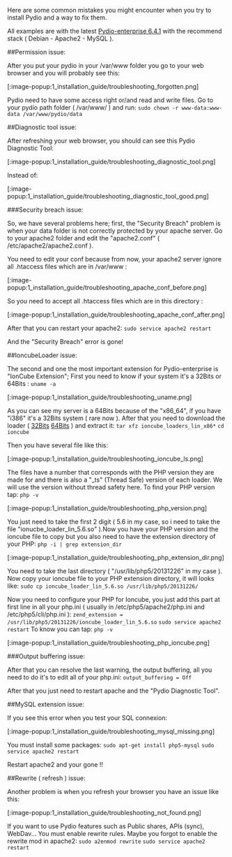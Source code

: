 Here are some common mistakes you might encounter when you try to install Pydio and a way to fix them.

All examples are with the latest [Pydio-enterprise 6.4.1](https://pydio.com/en/community/releases/enterprise-distribution/pydio-enterprise-641-bugfix-release) with the recommend stack ( Debian - Apache2 - MySQL ).

##Permission issue:

After you put your pydio in your /var/www folder you go to your web browser and you will probably see this:

[:image-popup:1_installation_guide/troubleshooting_forgotten.png]

Pydio need to have some access right or/and read and write files. Go to your pydio path folder ( /var/www/ ) and run:
`sudo chown -r www-data:www-data /var/www/pydio/data`

##Diagnostic tool issue:

After refreshing your web browser, you should can see this Pydio Diagnostic Tool:

[:image-popup:1_installation_guide/troubleshooting_diagnostic_tool.png]

Instead of:

[:image-popup:1_installation_guide/troubleshooting_diagnostic_tool_good.png]

###Security breach issue:

So, we have several problems here; first, the "Security Breach" problem is when your data folder is not correctly protected by your apache server. Go to your apache2 folder and edit the "apache2.conf" ( /etc/apache2/apache2.conf ).

You need to edit your conf because from now, your apache2 server ignore all .htaccess files which are in /var/www :

[:image-popup:1_installation_guide/troubleshooting_apache_conf_before.png]

So you need to accept all .htaccess files which are in this directory :

[:image-popup:1_installation_guide/troubleshooting_apache_conf_after.png]

After that you can restart your apache2:
`sudo service apache2 restart`

And the "Security Breach" error is gone!

##IoncubeLoader issue:

The second and one the most important extension for Pydio-enterprise is "IonCube Extension"; First you need to know if your system it's a 32Bits or 64Bits :
`uname -a`

[:image-popup:1_installation_guide/troubleshooting_uname.png]

As you can see my server is a 64Bits because of the "x86_64", if you have "i386" it's a 32Bits system ( rare now ). After that you need to download the loader ( [32Bits](http://downloads3.ioncube.com/loader_downloads/ioncube_loaders_lin_x86.tar.gz) [64Bits](http://downloads3.ioncube.com/loader_downloads/ioncube_loaders_lin_x86-64.tar.gz) ) and extract it:
`tar xfz ioncube_loaders_lin_x86*`
`cd ioncube`

Then you have several file like this:

[:image-popup:1_installation_guide/troubleshooting_ioncube_ls.png]

The files have a number that corresponds with the PHP version they are made for and there is also a "_ts" (Thread Safe) version of each loader. We will use the version without thread safety here. To find your PHP version tap:
`php -v`

[:image-popup:1_installation_guide/troubleshooting_php_version.png]

You just need to take the first 2 digit ( 5.6 in my case, so i need to take the file "ionucbe_loader_lin_5.6.so" ).Now you have your PHP version and the ioncube file to copy but you also need to have the extension directory of your PHP:
`php -i | grep extension_dir`

[:image-popup:1_installation_guide/troubleshooting_php_extension_dir.png]

You need to take the last directory ( "/usr/lib/php5/20131226" in my case ). Now copy your ioncube file to your PHP extension directory, it will looks like:
`sudo cp ioncube_loader_lin_5.6.so /usr/lib/php5/20131226/`

Now you need to configure your PHP for Ioncube, you just add this part at first line in all your php.ini ( usually in /etc/php5/apache2/php.ini and /etc/php5/cli/php.ini ):
`zend_extension = /usr/lib/php5/20131226/ioncube_loader_lin_5.6.so`
`sudo service apache2 restart`
 To know you can tap:
 `php -v`
 
[:image-popup:1_installation_guide/troubleshooting_php_ioncube.png]

###Output buffering issue:

After that you can resolve the last warning, the output buffering, all you need to do it's to edit all of your php.ini:
`output_buffering = Off`

After that you just need to restart apache and the "Pydio Diagnostic Tool".

##MySQL extension issue:

If you see this error when you test your SQL connexion:

[:image-popup:1_installation_guide/troubleshooting_mysql_missing.png]

You must install some packages:
`sudo apt-get install php5-mysql`
`sudo service apache2 restart`

Restart apache2 and your gone !!

##Rewrite ( refresh ) issue:

Another problem is when you refresh your browser you have an issue like this:

[:image-popup:1_installation_guide/troubleshooting_not_found.png]

If you want to use Pydio features such as Public shares, APIs (sync), WebDav... You must enable rewrite rules.
Maybe you forgot to enable the rewrite mod in apache2:
`sudo a2enmod rewrite`
`sudo service apache2 restart`